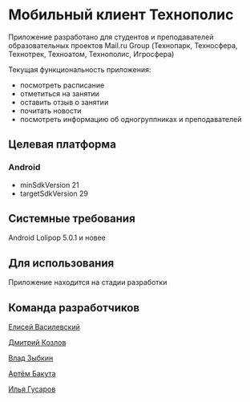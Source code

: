 # Мобильный клиент Технополис

Приложение разработано для студентов и преподавателей образовательных проектов Mail.ru Group (Технопарк, Техносфера, Технотрек, Техноатом, Технополис, Игросфера)


Текущая функциональность приложения:

* посмотреть расписание
* отметиться на занятии
* оставить отзыв о занятии
* почитать новости
* посмотреть информацию об одногруппниках и преподавателей

## Целевая платформа

### Android

* minSdkVersion 21
* targetSdkVersion 29

## Системные требования

Android Lolipop 5.0.1 и новее

## Для использования

Приложение находится на стадии разработки


## Команда разработчиков

[Елисей Василевский](https://github.com/re1nex)

[Дмитрий Козлов](https://github.com/KoDim97)

[Влад Зыбкин](https://github.com/zvladn7)

[Артём Бакута](https://github.com/Jhoysbou)

[Илья Гусаров](https://github.com/gogun)
